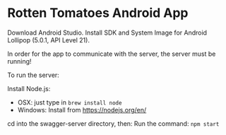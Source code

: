 # Rotten Tomatoes Android App

Download Android Studio.
Install SDK and System Image for Android Lollipop (5.0.1, API Level 21).

In order for the app to communicate with the server, the server must be running!

To run the server:

Install Node.js:
  - OSX: just type in `brew install node`
  - Windows: Install from https://nodejs.org/en/

cd into the swagger-server directory, then:
Run the command:
  `npm start`
